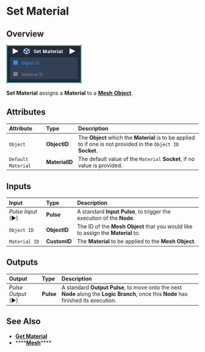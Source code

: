 # Set Material

## Overview

![The Set Material Node.](../../../.gitbook/assets/set-material.PNG)

**Set Material** assigns a **Material** to a [**Mesh** **Object**](https://docs.incari.com/incari-studio/scene-objects/mesh).

## Attributes

| Attribute | Type | Description |
| :--- | :--- | :--- |
| `Object` | **ObjectID** | The **Object** which the **Material** is to be applied to if one is not provided in the `Object ID` **Socket**. |
| `Default Material` | **MaterialID** | The default value of the `Material` **Socket**, if no value is provided. |

## Inputs

| Input | Type | Description |
| :--- | :--- | :--- |
| _Pulse Input_ \(►\) | **Pulse** | A standard **Input Pulse**, to trigger the execution of the **Node**. |
| `Object ID` | **ObjectID** | The ID of the **Mesh Object** that you would like to assign the **Material** to. |
| `Material ID` | **CustomID** | The **Material** to be applied to the **Mesh** **Object**. |

## Outputs

| Output | Type | Description |
| :--- | :--- | :--- |
| _Pulse Output_ \(►\) | **Pulse** | A standard **Output Pulse**, to move onto the next **Node** along the **Logic Branch**, once this **Node** has finished its execution. |

## See Also

* [**Get Material**](get-material.md)
* \*\*\*\*[**Mesh**](https://docs.incari.com/incari-studio/scene-objects/mesh)\*\*\*\*

